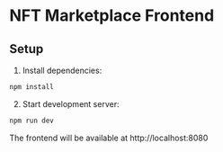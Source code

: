 # NFT Marketplace Frontend

## Setup
1. Install dependencies:
```bash
npm install
```

2. Start development server:
```bash
npm run dev
```

The frontend will be available at http://localhost:8080